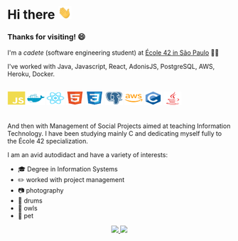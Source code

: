 # Hi there <img src="https://raw.githubusercontent.com/evertonportela/evertonportela/main/Hi.gif" width="30px">

### Thanks for visiting! 😄

I'm a _cadete_ (software engineering student) at [École 42 in São Paulo](https://www.42sp.org.br/) 🧑‍🚀

I've worked with Java, Javascript, React, AdonisJS, PostgreSQL, AWS, Heroku, Docker.

<div style="display: inline_block"><br>
  <img align="center" alt="Everton-Js" height="30" width="40" src="https://raw.githubusercontent.com/devicons/devicon/master/icons/javascript/javascript-plain.svg">
  <img align="center" alt="Everton-Docker" height="30" width="40" src="https://raw.githubusercontent.com/devicons/devicon/master/icons/docker/docker-plain.svg">
  <img align="center" alt="Everton-React" height="30" width="40" src="https://raw.githubusercontent.com/devicons/devicon/master/icons/react/react-original.svg">
  <img align="center" alt="Everton-HTML" height="30" width="40" src="https://raw.githubusercontent.com/devicons/devicon/master/icons/html5/html5-original.svg">
  <img align="center" alt="Everton-CSS" height="30" width="40" src="https://raw.githubusercontent.com/devicons/devicon/master/icons/css3/css3-original.svg">
  <img align="center" alt="Everton-Postgresql" height="30" width="40" src="https://raw.githubusercontent.com/devicons/devicon/master/icons/postgresql/postgresql-plain.svg">
  <img align="center" alt="Everton-C" height="30" width="40" src="https://raw.githubusercontent.com/devicons/devicon/master/icons/amazonwebservices/amazonwebservices-plain-wordmark.svg">
  <img align="center" alt="Everton-C" height="30" width="40" src="https://raw.githubusercontent.com/devicons/devicon/master/icons/c/c-original.svg">
  <img align="center" alt="Everton-Java" height="30" width="40" src="https://raw.githubusercontent.com/devicons/devicon/master/icons/java/java-plain.svg">
</div>

#

And then with Management of Social Projects aimed at teaching Information Technology.
I have been studying mainly C and dedicating myself fully to the École 42 specialization.

I am an avid autodidact and have a variety of interests:
* 🎓 Degree in Information Systems
* ✏️ worked with project management
* 📷 photography
* 🥁 drums
* 🦉 owls
* 🐾 pet

<div style="text-align: center">
    <a href = "mailto:evertonportela0@gmail.com">
        <img src="https://img.shields.io/badge/-Gmail-%23333?style=for-the-badge&logo=gmail&logoColor=white" target="_blank">
    </a>
    <a href="https://www.linkedin.com/in/evertonportela" target="_blank">
        <img src="https://img.shields.io/badge/-LinkedIn-%230077B5?style=for-the-badge&logo=linkedin&logoColor=white" target="_blank">
    <a> 
</div>
